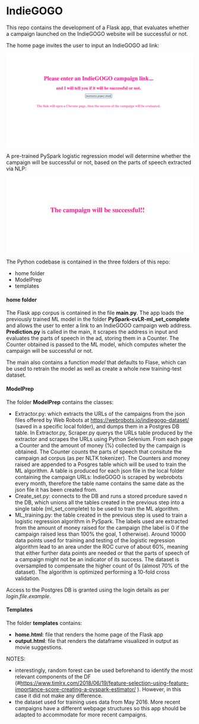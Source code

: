 # IndieGOGO
This repo contains the development of a Flask app, that evaluates whether a campaign launched on the IndieGOGO website will be successful or not.

The home page invites the user to input an IndieGOGO ad link:

![alt text](https://github.com/chiaracapuano/IndieGOGO/blob/master/png-examples/home-page.png)

A pre-trained PySpark logistic regression model will determine whether the campaign will be successful or not, based on the parts of speech extracted via NLP:

![alt text](https://github.com/chiaracapuano/IndieGOGO/blob/master/png-examples/output.png)

The Python codebase is contained in the three folders of this repo:

* home folder
* ModelPrep
* templates

#### home folder
The Flask app corpus is contained in the file **main.py**. The app loads the previously trained ML model in the folder **PySpark-cvLR-ml_set_complete** and allows the user to enter a link to an IndieGOGO campaign web address.
**Prediction.py** is called in the main, it scrapes the address in input and evaluates the parts of speech in the ad, storing them in a Counter. The Counter obtained is passed to the ML model, which computes wheter the campaign will be successful or not.

The main also contains a function *model* that defaults to Flase, which can be used to retrain the model as well as create a whole new training-test dataset.

#### ModelPrep

The folder **ModelPrep** contains the classes:

* Extractor.py: which extracts the URLs of the campaigns from the json files offered by Web Robots at https://webrobots.io/indiegogo-dataset/ (saved in a specific local folder),
and dumps them in a Postgres DB table. In Extractor.py, Scraper.py querys the URLs table produced by the extractor and scrapes the URLs using Python
Selenium. From each page a Counter and the amount of money (%) collected by the campaign is obtained. The Counter counts the parts of speech that 
consitute the campaign ad corpus (as per NLTK tokenizer). The Counters and money raised are appended to a Posgres table which will be used to train the ML algorithm. A table is produced for each json file in the local folder containing the campaign URLs: IndieGOGO is scraped by webrobots every month, therefore the table name contains the same date as the json file it has been created from.
* Create_set.py: connects to the DB and runs a stored prcedure saved n the DB, which unions all the tables created in the previous step into a single table (ml_set_complete) to be used to train the ML algorithm.
* ML_training.py: the table created in the previous step is used to train a logistic regression algorithm in PySpark.
The labels used are extracted from the amount of money raised for the campaign (the label is 0 if the campaign raised less than 100% the goal, 
1 otherwise). Around 10000 data points used for training and testing of the logistic regression algorithm lead to an area under the ROC curve of about 60%, meaning that either further data points are needed or that the parts of speech of a campaign might not be an indicator of its success.
The dataset is oversampled to compensate the higher count of 0s (almost 70% of the dataset). 
The algorithm is optimized performing a 10-fold cross validation.

Access to the Postgres DB is granted using the login details as per *login.file.example*.


#### Templates

The folder **templates** contains:
* **home.html**: file that renders the home page of the Flask app
* **output.html**: file that renders the dataframe visualized in output as movie suggestions.



NOTES: 
* interestingly, random forest can be used beforehand to identify the most relevant components of the DF (#https://www.timlrx.com/2018/06/19/feature-selection-using-feature-importance-score-creating-a-pyspark-estimator/
). However, in this case it did not make any difference.
* the dataset used for training uses data from May 2016. More recent campaigns have a different webpage structures so this app should be adapted to accommodate for more recent campaigns.


